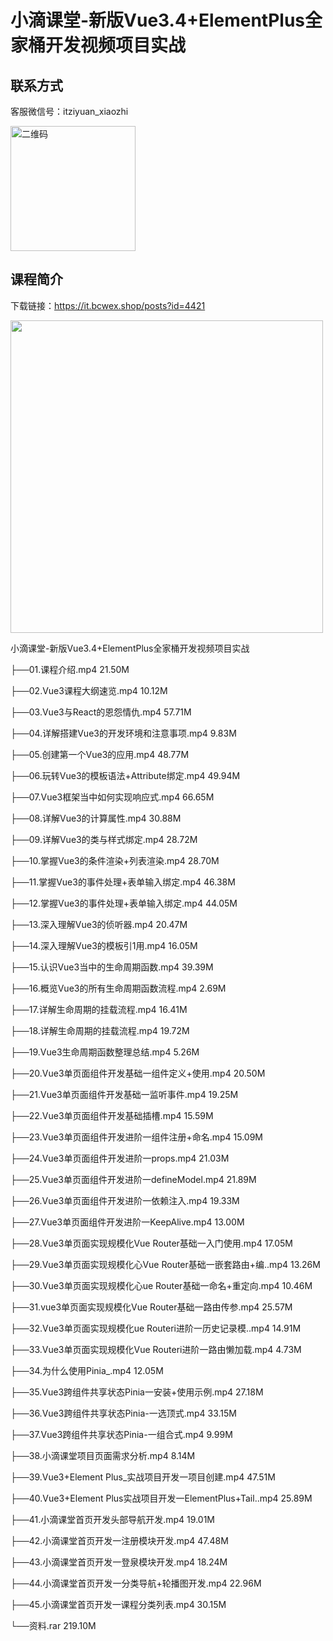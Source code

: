 # 小滴课堂-新版Vue3.4+ElementPlus全家桶开发视频项目实战

## 联系方式

客服微信号：itziyuan_xiaozhi

<img src="https://ziyuanyun.oss-cn-guangzhou.aliyuncs.com/common/20240614073449/666b82192834a.jpg" width="200" height="200" alt="二维码">

## 课程简介

下载链接：https://it.bcwex.shop/posts?id=4421

<img src="https://ziyuanyun.oss-cn-guangzhou.aliyuncs.com/yun/20240908073012/66dce2047f78b.jpg" width="500" alt="">

  

 小滴课堂-新版Vue3.4+ElementPlus全家桶开发视频项目实战

 ├──01.课程介绍.mp4 21.50M

 ├──02.Vue3课程大纲速览.mp4 10.12M

 ├──03.Vue3与React的恩怨情仇.mp4 57.71M

 ├──04.详解搭建Vue3的开发环境和注意事项.mp4 9.83M

 ├──05.创建第一个Vue3的应用.mp4 48.77M

 ├──06.玩转Vue3的模板语法+Attribute绑定.mp4 49.94M

 ├──07.Vue3框架当中如何实现响应式.mp4 66.65M

 ├──08.详解Vue3的计算属性.mp4 30.88M

 ├──09.详解Vue3的类与样式绑定.mp4 28.72M

 ├──10.掌握Vue3的条件渲染+列表渲染.mp4 28.70M

 ├──11.掌握Vue3的事件处理+表单输入绑定.mp4 46.38M

 ├──12.掌握Vue3的事件处理+表单输入绑定.mp4 44.05M

 ├──13.深入理解Vue3的侦听器.mp4 20.47M

 ├──14.深入理解Vue3的模板引1用.mp4 16.05M

 ├──15.认识Vue3当中的生命周期函数.mp4 39.39M

 ├──16.概览Vue3的所有生命周期函数流程.mp4 2.69M

 ├──17.详解生命周期的挂载流程.mp4 16.41M

 ├──18.详解生命周期的挂载流程.mp4 19.72M

 ├──19.Vue3生命周期函数整理总结.mp4 5.26M

 ├──20.Vue3单页面组件开发基础一组件定义+使用.mp4 20.50M

 ├──21.Vue3单页面组件开发基础一监听事件.mp4 19.25M

 ├──22.Vue3单页面组件开发基础插槽.mp4 15.59M

 ├──23.Vue3单页面组件开发进阶一组件注册+命名.mp4 15.09M

 ├──24.Vue3单页面组件开发进阶一props.mp4 21.03M

 ├──25.Vue3单页面组件开发进阶一defineModel.mp4 21.89M

 ├──26.Vue3单页面组件开发进阶一依赖注入.mp4 19.33M

 ├──27.Vue3单页面组件开发进阶一KeepAlive.mp4 13.00M

 ├──28.Vue3单页面实现规模化Vue Router基础一入门使用.mp4 17.05M

 ├──29.Vue3单页面实现规模化心Vue Router基础一嵌套路由+编..mp4 13.26M

 ├──30.Vue3单页面实现规模化心ue Router基础一命名+重定向.mp4 10.46M

 ├──31.vue3单页面实现规模化Vue Router基础一路由传参.mp4 25.57M

 ├──32.Vue3单页面实现规模化ue Routeri进阶一历史记录模..mp4 14.91M

 ├──33.Vue3单页面实现规模化Vue Routeri进阶一路由懒加载.mp4 4.73M

 ├──34.为什么使用Pinia_.mp4 12.05M

 ├──35.Vue3跨组件共享状态Pinia一安装+使用示例.mp4 27.18M

 ├──36.Vue3跨组件共享状态Pinia-一选顶式.mp4 33.15M

 ├──37.Vue3跨组件共享状态Pinia-一组合式.mp4 9.99M

 ├──38.小滴课堂项目页面需求分析.mp4 8.14M

 ├──39.Vue3+Element Plus_实战项目开发一项目创建.mp4 47.51M

 ├──40.Vue3+Element Plus实战项目开发一ElementPlus+Tail..mp4 25.89M

 ├──41.小滴课堂首页开发头部导航开发.mp4 19.01M

 ├──42.小滴课堂首页开发一注册模块开发.mp4 47.48M

 ├──43.小滴课堂首页开发一登泉模块开发.mp4 18.24M

 ├──44.小滴课堂首页开发一分类导航+轮播图开发.mp4 22.96M

 ├──45.小滴课堂首页开发一课程分类列表.mp4 30.15M

 └──资料.rar 219.10M

  